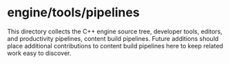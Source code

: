 # engine/tools/pipelines

This directory collects the C++ engine source tree, developer tools, editors, and productivity pipelines, content build pipelines.
Future additions should place additional contributions to content build pipelines here to keep related work easy to discover.
